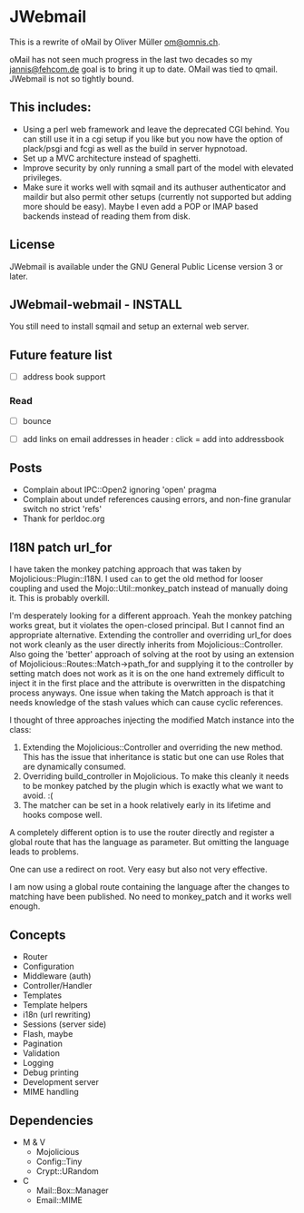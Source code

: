 JWebmail
========

This is a rewrite of oMail by Oliver Müller <om@omnis.ch>.

oMail has not seen much progress in the last two decades
so my <jannis@fehcom.de> goal is to bring it up to date.
OMail was tied to qmail. JWebmail is not so tightly bound.

## This includes:
- Using a perl web framework and leave the deprecated CGI behind.
  You can still use it in a cgi setup if you like but you now
  have the option of plack/psgi and fcgi as well as the
  build in server hypnotoad.
- Set up a MVC architecture instead of spaghetti.
- Improve security by only running a small part of the
  model with elevated privileges.
- Make sure it works well with sqmail and its authuser
  authenticator and maildir but also permit other setups
  (currently not supported but adding more should be easy).
  Maybe I even add a POP or IMAP based backends instead
  of reading them from disk.

## License
JWebmail is available under the GNU General Public License
version 3 or later.

## JWebmail-webmail - INSTALL
You still need to install sqmail and setup
an external web server.

## Future feature list
- [ ] address book support

### Read
- [ ] bounce
- [ ] add links on email addresses in header : click = add into addressbook


Posts
-----
* Complain about IPC::Open2 ignoring 'open' pragma
* Complain about undef references causing errors, and non-fine granular switch no strict 'refs'
* Thank for perldoc.org


I18N patch url_for
------------------
I have taken the monkey patching approach that was taken by Mojolicious::Plugin::I18N.
I used `can` to get the old method for looser coupling and used the Mojo::Util::monkey_patch
instead of manually doing it. This is probably overkill.

I'm desperately looking for a different approach. Yeah the monkey patching works great,
but it violates the open-closed principal. But I cannot find an appropriate alternative.
Extending the controller and overriding url_for does not work cleanly as the user directly
inherits from Mojolicious::Controller.
Also going the 'better' approach of solving at the root by using an extension of
Mojolicious::Routes::Match->path_for and supplying it to the controller by setting
match does not work as it is on the one hand extremely difficult to inject it in
the first place and the attribute is overwritten in the dispatching process anyways.
One issue when taking the Match approach is that it needs knowledge of the stash
values which can cause cyclic references.

I thought of three approaches injecting the modified Match instance into the class:
1. Extending the Mojolicious::Controller and overriding the new method.
   This has the issue that inheritance is static but one can use Roles that
   are dynamically consumed.
2. Overriding build_controller in Mojolicious. To make this cleanly it needs to be monkey patched
   by the plugin which is exactly what we want to avoid. :(
3. The matcher can be set in a hook relatively early in its lifetime
   and hooks compose well.

A completely different option is to use the router directly and register a global
route that has the language as parameter. But omitting the language leads to problems.

One can use a redirect on root. Very easy but also not very effective.

I am now using a global route containing the language after the changes to
matching have been published. No need to monkey_patch and it works well enough.


Concepts
--------
- Router
- Configuration
- Middleware (auth)
- Controller/Handler
- Templates
- Template helpers
- i18n (url rewriting)
- Sessions (server side)
- Flash, maybe
- Pagination
- Validation
- Logging
- Debug printing
- Development server
- MIME handling


Dependencies
------------
- M & V
  - Mojolicious
  - Config::Tiny
  - Crypt::URandom
- C
  - Mail::Box::Manager
  - Email::MIME
